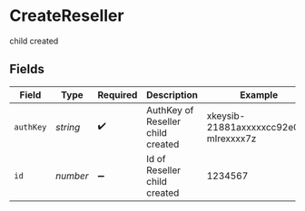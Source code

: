 # CreateReseller

child created


## Fields

| Field                                 | Type                                  | Required                              | Description                           | Example                               |
| ------------------------------------- | ------------------------------------- | ------------------------------------- | ------------------------------------- | ------------------------------------- |
| `authKey`                             | *string*                              | :heavy_check_mark:                    | AuthKey of Reseller child created     | xkeysib-21881axxxxxcc92e04-mIrexxxx7z |
| `id`                                  | *number*                              | :heavy_minus_sign:                    | Id of Reseller child created          | 1234567                               |